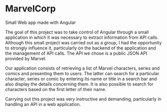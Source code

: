 # MarvelCorp
Small Web app made with Angular 


The goal of this project was to take control of Angular through a small application in which it was necessary to extract information from API calls.
Although this small project was carried out as a group, I had the opportunity to strongly influence it, particularly on the backend of the application and the management of API calls. The API we chose is a public JSON API provided by Marvel. 

Our application consists of retrieving a list of Marvel characters, series and comics and presenting them to users. The latter can search for a particular character, series or comic by entering its name or title in a search bar and also display the details concerning them. It is also possible to search for characters based on the first letter of their name.

Carrying out this project was very instructive and demanding, particularly in handling an API in a web application.
